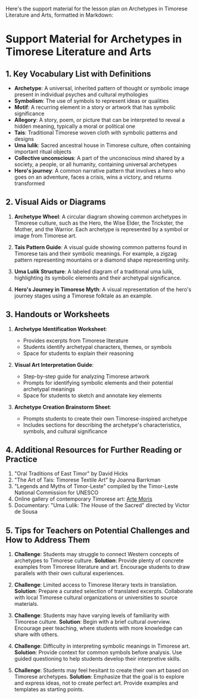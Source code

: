 Here's the support material for the lesson plan on Archetypes in Timorese Literature and Arts, formatted in Markdown:

# Support Material for Archetypes in Timorese Literature and Arts

## 1. Key Vocabulary List with Definitions

- **Archetype**: A universal, inherited pattern of thought or symbolic image present in individual psyches and cultural mythologies
- **Symbolism**: The use of symbols to represent ideas or qualities
- **Motif**: A recurring element in a story or artwork that has symbolic significance
- **Allegory**: A story, poem, or picture that can be interpreted to reveal a hidden meaning, typically a moral or political one
- **Tais**: Traditional Timorese woven cloth with symbolic patterns and designs
- **Uma lulik**: Sacred ancestral house in Timorese culture, often containing important ritual objects
- **Collective unconscious**: A part of the unconscious mind shared by a society, a people, or all humanity, containing universal archetypes
- **Hero's journey**: A common narrative pattern that involves a hero who goes on an adventure, faces a crisis, wins a victory, and returns transformed

## 2. Visual Aids or Diagrams

1. **Archetype Wheel**: A circular diagram showing common archetypes in Timorese culture, such as the Hero, the Wise Elder, the Trickster, the Mother, and the Warrior. Each archetype is represented by a symbol or image from Timorese art.

2. **Tais Pattern Guide**: A visual guide showing common patterns found in Timorese tais and their symbolic meanings. For example, a zigzag pattern representing mountains or a diamond shape representing unity.

3. **Uma Lulik Structure**: A labeled diagram of a traditional uma lulik, highlighting its symbolic elements and their archetypal significance.

4. **Hero's Journey in Timorese Myth**: A visual representation of the hero's journey stages using a Timorese folktale as an example.

## 3. Handouts or Worksheets

1. **Archetype Identification Worksheet**: 
   - Provides excerpts from Timorese literature
   - Students identify archetypal characters, themes, or symbols
   - Space for students to explain their reasoning

2. **Visual Art Interpretation Guide**:
   - Step-by-step guide for analyzing Timorese artwork
   - Prompts for identifying symbolic elements and their potential archetypal meanings
   - Space for students to sketch and annotate key elements

3. **Archetype Creation Brainstorm Sheet**:
   - Prompts students to create their own Timorese-inspired archetype
   - Includes sections for describing the archetype's characteristics, symbols, and cultural significance

## 4. Additional Resources for Further Reading or Practice

1. "Oral Traditions of East Timor" by David Hicks
2. "The Art of Tais: Timorese Textile Art" by Joanna Barrkman
3. "Legends and Myths of Timor-Leste" compiled by the Timor-Leste National Commission for UNESCO
4. Online gallery of contemporary Timorese art: [Arte Moris](https://www.artemoris.org/)
5. Documentary: "Uma Lulik: The House of the Sacred" directed by Victor de Sousa

## 5. Tips for Teachers on Potential Challenges and How to Address Them

1. **Challenge**: Students may struggle to connect Western concepts of archetypes to Timorese culture.
   **Solution**: Provide plenty of concrete examples from Timorese literature and art. Encourage students to draw parallels with their own cultural experiences.

2. **Challenge**: Limited access to Timorese literary texts in translation.
   **Solution**: Prepare a curated selection of translated excerpts. Collaborate with local Timorese cultural organizations or universities to source materials.

3. **Challenge**: Students may have varying levels of familiarity with Timorese culture.
   **Solution**: Begin with a brief cultural overview. Encourage peer teaching, where students with more knowledge can share with others.

4. **Challenge**: Difficulty in interpreting symbolic meanings in Timorese art.
   **Solution**: Provide context for common symbols before analysis. Use guided questioning to help students develop their interpretive skills.

5. **Challenge**: Students may feel hesitant to create their own art based on Timorese archetypes.
   **Solution**: Emphasize that the goal is to explore and express ideas, not to create perfect art. Provide examples and templates as starting points.